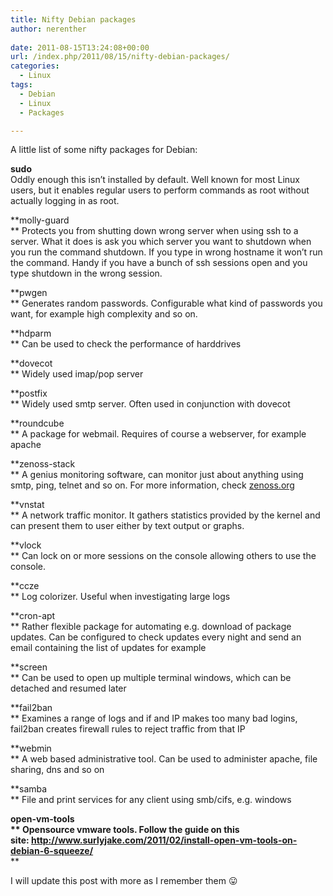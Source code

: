 ```yaml
---
title: Nifty Debian packages
author: nerenther
 
date: 2011-08-15T13:24:08+00:00
url: /index.php/2011/08/15/nifty-debian-packages/
categories:
  - Linux
tags:
  - Debian
  - Linux
  - Packages

---
```

A little list of some nifty packages for Debian:

**sudo**  
Oddly enough this isn&#8217;t installed by default. Well known for most Linux users, but it enables regular users to perform commands as root without actually logging in as root.

**molly-guard  
** Protects you from shutting down wrong server when using ssh to a server. What it does is ask you which server you want to shutdown when you run the command shutdown. If you type in wrong hostname it won&#8217;t run the command. Handy if you have a bunch of ssh sessions open and you type shutdown in the wrong session.

**pwgen  
** Generates random passwords. Configurable what kind of passwords you want, for example high complexity and so on.

**hdparm  
** Can be used to check the performance of harddrives

**dovecot  
** Widely used imap/pop server

**postfix  
** Widely used smtp server. Often used in conjunction with dovecot

**roundcube  
** A package for webmail. Requires of course a webserver, for example apache

**zenoss-stack  
** A genius monitoring software, can monitor just about anything using smtp, ping, telnet and so on. For more information, check <a href="http://zenoss.org" target="_blank" rel="noopener">zenoss.org</a>

**vnstat  
** A network traffic monitor. It gathers statistics provided by the kernel and can present them to user either by text output or graphs.

**vlock  
** Can lock on or more sessions on the console allowing others to use the console.

**ccze  
** Log colorizer. Useful when investigating large logs

**cron-apt  
** Rather flexible package for automating e.g. download of package updates. Can be configured to check updates every night and send an email containing the list of updates for example

**screen  
** Can be used to open up multiple terminal windows, which can be detached and resumed later

**fail2ban  
** Examines a range of logs and if and IP makes too many bad logins, fail2ban creates firewall rules to reject traffic from that IP

**webmin  
** A web based administrative tool. Can be used to administer apache, file sharing, dns and so on

**samba  
** File and print services for any client using smb/cifs, e.g. windows

**open-vm-tools  
** Opensource vmware tools. Follow the guide on this site: <a href="http://www.surlyjake.com/2011/02/install-open-vm-tools-on-debian-6-squeeze/" target="_blank" rel="noopener">http://www.surlyjake.com/2011/02/install-open-vm-tools-on-debian-6-squeeze/</a>**  
** 

I will update this post with more as I remember them 😛